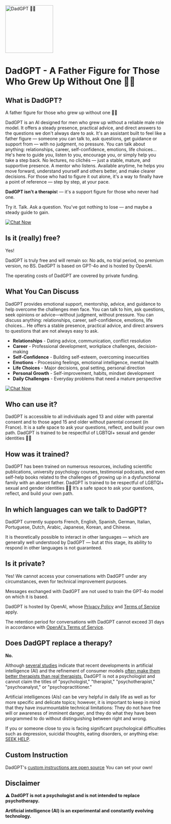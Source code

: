 <img width="150" height="150" alt="DadGPT 👨🏻" src="https://github.com/user-attachments/assets/d74a7542-b7fe-4df7-888c-271bde756c9f" />


# DadGPT - A Father Figure for Those Who Grew Up Without One 👨🏻



## What is DadGPT?

A father figure for those who grew up without one 👨🏻

DadGPT is an AI designed for men who grew up without a reliable male role model.
It offers a steady presence, practical advice, and direct answers to the questions we don't always dare to ask.
It's an assistant built to feel like a father figure — someone you can talk to, ask questions, get guidance or support from — with no judgment, no pressure. You can talk about anything: relationships, career, self-confidence, emotions, life choices… He's here to guide you, listen to you, encourage you, or simply help you take a step back.
No lectures, no clichés — just a stable, mature, and supportive presence. A mentor who listens. Available anytime, he helps you move forward, understand yourself and others better, and make clearer decisions.
For those who had to figure it out alone, it's a way to finally have a point of reference — step by step, at your pace.

**DadGPT isn't a therapis**t — it's a support figure for those who never had one.

Try it. Talk. Ask a question. You've got nothing to lose — and maybe a steady guide to gain.

[![Chat Now](https://img.shields.io/badge/Chat%20Now-4285F4?style=for-the-badge&logo=chat&logoColor=white)](https://chatgpt.com/g/g-6874b441f6b48191b12e04a7417369b4-dadgpt?model=gpt-4o)

## Is it (really) free?

Yes!

DadGPT is truly free and will remain so: No ads, no trial period, no premium version, no BS.
DadGPT is based on GPT-4o and is hosted by OpenAI.

The operating costs of DadGPT are covered by private funding.

## What You Can Discuss

DadGPT provides emotional support, mentorship, advice, and guidance to help overcome the challenges men face.
You can talk to him, ask questions, seek opinions or advice—without judgment, without pressure.
You can discuss anything: relationships, career, self-confidence, emotions, life choices…
He offers a stable presence, practical advice, and direct answers to questions that are not always easy to ask.

- **Relationships** - Dating advice, communication, conflict resolution
- **Career** - Professional development, workplace challenges, decision-making
- **Self-Confidence** - Building self-esteem, overcoming insecurities
- **Emotions** - Processing feelings, emotional intelligence, mental health
- **Life Choices** - Major decisions, goal setting, personal direction
- **Personal Growth** - Self-improvement, habits, mindset development
- **Daily Challenges** - Everyday problems that need a mature perspective

[![Chat Now](https://img.shields.io/badge/Chat%20Now-4285F4?style=for-the-badge&logo=chat&logoColor=white)](https://chatgpt.com/g/g-6874b441f6b48191b12e04a7417369b4-dadgpt?model=gpt-4o)

## Who can use it?

DadGPT is accessible to all individuals aged 13 and older with parental consent and to those aged 15 and older without parental consent (in France).
It is a safe space to ask your questions, reflect, and build your own path.
DadGPT is trained to be respectful of LGBTQI+ sexual and gender identities 🏳️‍🌈

## How was it trained?

DadGPT has been trained on numerous resources, including scientific publications, university psychology courses, testimonial podcasts, and even self-help books related to the challenges of growing up in a dysfunctional family with an absent father.
DadGPT is trained to be respectful of LGBTQI+ sexual and gender identities 🏳️‍🌈
It’s a safe space to ask your questions, reflect, and build your own path.

## In which languages can we talk to DadGPT?

DadGPT currently supports French, English, Spanish, German, Italian, Portuguese, Dutch, Arabic, Japanese, Korean, and Chinese.

It is theoretically possible to interact in other languages — which are generally well understood by DadGPT — but at this stage, its ability to respond in other languages is not guaranteed.

## Is it private?

Yes! We cannot access your conversations with DadGPT under any circumstances, even for technical improvement purposes.

Messages exchanged with DadGPT are not used to train the GPT-4o model on which it is based.

DadGPT is hosted by OpenAI, whose [Privacy Policy](https://openai.com/policies/row-privacy-policy/) and [Terms of Service](https://openai.com/policies/row-terms-of-use/) apply.

The retention period for conversations with DadGPT cannot exceed 31 days in accordance with [OpenAI's Terms of Service](https://openai.com/policies/).

## Does DadGPT replace a therapy?

**No.**

Although [several studies](https://www.forbes.com/sites/dimitarmixmihov/2025/02/17/a-new-study-says-chatgpt-is-a-better-therapist-than-humans---scientists-explain-why/) indicate that recent developments in artificial intelligence (AI) and the refinement of consumer models [often make them better therapists than real therapists](https://neurosciencenews.com/ai-chatgpt-psychotherapy-28415/), DadGPT is not a psychologist and cannot claim the titles of "psychologist," "therapist," "psychotherapist," "psychoanalyst," or "psychopractitioner."

Artificial intelligences (AIs) can be very helpful in daily life as well as for more specific and delicate topics; however, it is important to keep in mind that they have insurmountable technical limitations: They do not have free will or awareness of imminent danger, and they do what they have been programmed to do without distinguishing between right and wrong.

If you or someone close to you is facing significant psychological difficulties such as depression, suicidal thoughts, eating disorders, or anything else: [SEEK HELP](https://988lifeline.org/).

## Custom Instruction

DadGPT's [custom instructions are open source](https://github.com/hopeugetherpes/DadGPT/blob/ec1f2487301f5b371bd7fb46df4ea8350e0c1a19/Father%20Figure%20for%20Men.json)
You can set your own!

## Disclaimer

**⚠️ DadGPT is not a psychologist and is not intended to replace psychotherapy.**

**Artificial intelligence (AI) is an experimental and constantly evolving technology.**
